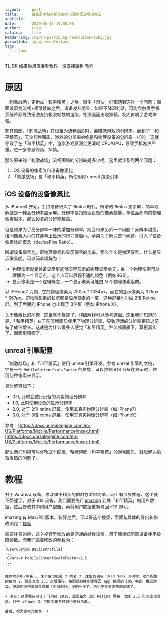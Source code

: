 ```yaml
---
layout:     post
title:      最新版本和平精英发热问题原因及解决办法
subtitle:
date:       2019-05-16 19:00:00
author:     Liao
catalog:    true
header-img: img/in-post/pubg-resolution/pubg.jpg
permalink:  /pubg-resolution/
tags:
    - Game
---
```


TL;DR 如果你想直接看教程，请直接跳到 [教程](#教程)

# 原因

「刺激战场」更新成「和平精英」之后，很多「鸡友」们都遇到这样一个问题：画面设置为流畅+极限帧率之后，设备发热明显，如果不降温的话，可能会触发手机系统降频导致无法支持极限帧数的渲染，导致画面出现掉帧，极大影响了游戏体验。

究其原因，「刺激战场」在设置为流畅画质时，会降低游戏的分辨率。而到了「和平精英」，无论何种画质，游戏的分辨率始终是和物理设备的分辨率一样的。这就导致了在「和平精英」中，渲染游戏资源会更消耗 CPU/GPU，导致手机发热严重。进一步导致降频，掉帧。

那么原来的「刺激战场」流畅画质的分辨率是多少呢。这里就涉及到两个问题：

1. iOS 设备的像素值和设备像素比
2. 「刺激战场」或「和平精英」所使用的 unreal 渲染引擎

## iOS 设备的设备像素比

从 iPhone4 开始，手持设备进入了 Retina 时代。所谓的 Retina 显示屏，简单理解就是一种高分辨率显示屏。分辨率是指物理设备的像素数量，单位面积内的物理像素越多，那么设备的分辨率越高。

但是如果为了高分辨率一味的增加分辨率，则会带来另外一个问题：分辨率越高，相同像素大小的在屏幕上显示的尺寸就越小。苹果为了解决这个问题，引入了设备像素比的概念（devicePixelRatio）。

所谓设备像素比，即物理像素和显示像素的比率。那么什么是物理像素，什么是显示像素呢。可以简单理解为：

- 物理像素就是设备显示屏能够实际显示的物理显示单元，每一个物理像素可以理解为一个显示点，这个点可以展现不通的颜色（例如RGB）。
- 显示像素是一个逻辑概念，一个显示像素可能由 N 个物理像素组成。

以 iPHone7 为例，它的物理像素为 750px * 1334px，而它的显示像素为 375px * 667px。即物理像素的长宽都是显示像素的一倍，这种屏幕也叫做 2倍 Retina 屏。到了后期的 iPhone 也出现了 3倍屏（例如 iPhone X）。

关于像素比的问题，这里就不赘述了，详细解释可以参考[这里](https://blog.csdn.net/Allenyhy/article/details/81610244)。这里我们知道的是，「和平精英」由于在流畅画质使用了物理分辨率，导致游戏的分辨率相较之前有了成倍增长。这就是为什么很多人感觉「和平精英」种流畅画质下，草更真实了，画面更精细了。

## unreal 引擎配置

「刺激战场」和「和平精英」使用 unreal 引擎开发。参考 unreal 引擎的文档，它有一个 `MobileContentScaleFactor` 的参数，可以控制 iOS 设备在显示时，使用何种像素来显示。

具体解释如下：

- 0.0, 此时会使用设备的真实物理分辨率
- 1.0, 此时使用设备的显示分辨率
- 2.0, 对于 2倍 retina 屏幕，使用其真实物理分辨率（如 iPhone7）
- 3.0, 对于 3倍 retina 屏幕，使用其真实物理分辨率（如 iPhoneX）

参考：[https://docs.unrealengine.com/en-US/Platforms/Mobile/Performance/index.html](https://docs.unrealengine.com/en-US/Platforms/Mobile/Performance/index.html)

那么我们如果可以修改这个配置，略微降低「和平精英」的游戏画质，就能解决设备发热的问题了。

# 教程

对于 Andriod 设备，修改和平精英配置的方法很简单，网上有很多教程，这里就不赘述了。对于 iOS 设备，我们需要先用 [imazing](https://imazing.com/) 到处「和平精英」的用户数据。然后修改其中的用户配置，再将用户数据重新导回 iOS 即可。

imazing 有 Mac/PC 版本，装好之后，可以看这个视频，里面有具体的导出和修改流程：[视频](https://www.bilibili.com/video/av41648532?from=search&seid=7862747127321908886)

需要注意的是，这个视频里修改的是游戏的帧数设置，用于解锁低配置设备使用极限帧数。而我们需要修改的参数为：

```
[UserCustom DeviceProfile]
...
+CVars=r.MobileContentScaleFactor=1.5
...
``

在你的手机/平板上，这个值可能是 2 或者 3. 这里我使用 iPad 2018 测试时，这个配置的值为 2，将其改成 1.5 之后保存。按照视频种步骤导回 app 数据到 iOS 中后。重启游戏，游戏的分辨率就变成和「刺激战场」里的一样了。再也不会有发热的烦恼了。

> 注意：这里我只测试了 iPad 2018，此设备为 2倍 Retina 屏幕，改成 1.5 实测比较合适。对于 iPhone X，可能需要各种自行进行测试。

最后，祝大家吃鸡愉快 :)
